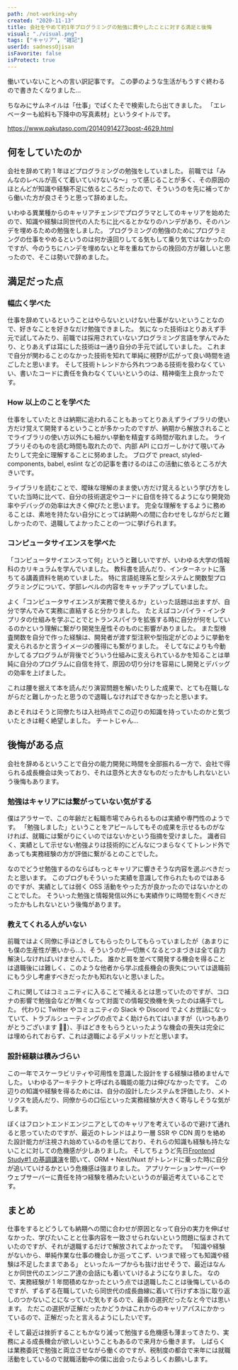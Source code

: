 ```yaml
---
path: /not-working-why
created: "2020-11-13"
title: 会社をやめて約1年プログラミングの勉強に費やしたことに対する満足と後悔
visual: "./visual.png"
tags: ["キャリア", "雑記"]
userId: sadnessOjisan
isFavorite: false
isProtect: true
---
```


働いていないことへの言い訳記事です。
この夢のような生活がもうすぐ終わるので書きたくなりました...

ちなみにサムネイルは「仕事」でぱくたそで検索したら出てきました。
「エレベーターも給料も下降中の写真素材」というタイトルです。

https://www.pakutaso.com/20140914273post-4629.html

## 何をしていたのか

会社を辞めて約 1 年ほどプログラミングの勉強をしていました。
前職では「みんなのレベルが高くて着いていけないな〜」って感じることが多く、その原因のほとんどが知識や経験不足に依るところだったので、そういうのを先に補ってから働いた方が良さそうと思って辞めました。

いわゆる異業種からのキャリアチェンジでプログラマとしてのキャリアを始めたので、知識や経験は同世代の人たちに比べるとかなりのハンデがあり、そのハンデを埋めるための勉強をしました。
プログラミングの勉強のためにプログラミングの仕事をやめるというのは何か遠回りしてる気もして乗り気ではなかったのですが、今のうちにハンデを埋めないと年を重ねてからの挽回の方が難しいと思ったので、そこは勢いで辞めました。

## 満足だった点

### 幅広く学べた

仕事を辞めているということはやらないといけない仕事がないということなので、好きなことを好きなだけ勉強できました。
気になった技術はとりあえず手元で試してみたり、前職では採用されていないプログラミング言語を学んでみたり、とりあえずは耳にした技術は一通り自分の手元で試していました。
これまで自分が関わることのなかった技術を知れて単純に視野が広がって良い時間を過ごしたと思います。
そして技術トレンドから外れつつある技術を扱わなくていい、書いたコードに責任を負わなくていいというのは、精神衛生上良かったです。

### How 以上のことを学べた

仕事をしていたときは納期に追われることもあってとりあえずライブラリの使い方だけ覚えて開発するということが多かったのですが、納期から解放されることでライブラリの使い方以外にも細かい挙動を精査する時間が取れました。
ライブラリそのものを読む時間も取れたので、内部 API にロガーしかけて覗いてみたりして完全に理解することに努めました。
ブログで preact, styled-components, babel, eslint などの記事を書けるのはこの活動に依るところが大きいです。

ライブラリを読むことで、曖昧な理解のまま使い方だけ覚えるという学び方をしていた当時に比べて、自分の技術選定やコードに自信を持てるようになり開発効率やデバッグの効率は大きく伸びたと思います。
完全な理解をするように務めることは、素地を持たない自分にとっては納期への間に合わせをしながらだと難しかったので、退職してよかったことの一つに挙げられます。

### コンピュータサイエンスを学べた

「コンピュータサイエンスって何」というと難しいですが、いわゆる大学の情報科のカリキュラムを学んでいました。
教科書を読んだり、インターネットに落ちてる講義資料を眺めていました。
特に言語処理系と型システムと関数型プログラミングについて、学部レベルの内容をキャッチアップしていました。

よく「コンピュータサイエンスが実務で使えるか」といった話題は出ますが、自分で学んでみて実務に直結すると分かりました。
たとえばコンパイラ・インタプリタの仕組みを学ぶことでとトランスパイラを拡張する時に自分が何をしているのかという理解に繋がり開発生産性そのものに影響がありました。
また型検査関数を自分で作った経験は、開発者が渡す型注釈や型指定がどのように挙動を変えられるかと言うイメージの獲得にも繋がりました。
そしてなによりも今動かしてるプログラムが背後でどういう仕組みに支えられているかを知ることは単純に自分のプログラムに自信を持て、原因の切り分けを容易にし開発とデバッグの効率を上げました。

これは腰を据えて本を読んだり演習問題を解いたりした成果で、とても在職しながらだと難しかったと思うので退職しなければできなかったと思います。

あとそれはそうと同僚たちは入社時点でこの辺りの知識を持っていたのかと気づいたときは軽く絶望しました。
チートじゃん...

## 後悔がある点

会社を辞めるということで自分の能力開発に時間を全部振れる一方で、会社で得られる成長機会は失っており、それは意外と大きなものだったかもしれないという後悔もあります。

### 勉強はキャリアには繋がっていない気がする

僕はアラサーで、この年齢だと転職市場でみられるものは実績や専門性のようです。
「勉強しました」ということをアピールしてもその成果を示せるものがなければ、就職には繋がりにくいのではないかという指摘を受けました。
識者曰く、実績として示せない勉強よりは技術的にどんなにつまらなくてトレンド外であっても実務経験の方が評価に繋がるとのことでした。

なのでどうせ勉強するのならばもっとキャリアに響きそうな内容を選ぶべきだったと思います。
このブログもそういった実績を意識して作られたものではあるのですが、実績としては弱く OSS 活動をやった方が良かったのではないかとのことでした。
そういった勉強と情報発信以外にも実績作りに時間を割くべきだったかもしれないという後悔があります。

### 教えてくれる人がいない

前職ではよく同僚に手ほどきしてもらったりしてもらっていましたが（あまりにも僕の生産性が悪いから...)、そういうのが一切無くなるとつまづきは全て自力解決しなければいけませんでした。
誰かと肩を並べて開発する機会を得ることは退職後には難しく、このような他者から学ぶ成長機会の喪失については退職前にもう少し考慮すべきだったかも知れないと思いました。

これに関してはコミュニティに入ることで補えるとは思っていたのですが、コロナの影響で勉強会などが無くなって対面での情報交換機を失ったのは痛手でした。
代わりに Twitter やコミュニティの Slack や Discord でよくお世話になっていて、トラブルシューティングの点でよく助けられてはいますが（いつもありがとうございます 🙇‍♀️）、手ほどきをもらうといったような機会の喪失は完全には埋められておらず、これは退職によるデメリットだと思います。

### 設計経験は積みづらい

この一年でスケーラビリティや可用性を意識した設計をする経験は積めませんでした。
いわゆるアーキテクトと呼ばれる職能の能力は伸びなかったです。
この辺りの知識や経験を得るためには、自分の設計したシステムを評価したり、メトリクスを読んだり、同僚からの口伝といった実務経験が大きく寄与しそうな気がします。

ぼくはフロントエンドエンジニアとしてのキャリアを考えているので避けて通れると思っていたのですが、最近のトレンドはより一層 SSR や CDN 周りを絡めた設計能力が注視され始めているのを感じており、それらの知識も経験も持たないことに対しての危機感が少しありました。
そしてちょうど先日[Frontend Study#1 の基調講演](https://zenn.dev/mizchi/articles/c638f1b3b0cd239d3eea)を聞いて、ORM + Next/Nuxt がトレンドに乗った時に自分が追いていけるかという危機感は強まりました。
アプリケーションサーバーやウェブサーバーに責任を持つ経験を積みたいというのが最近考えていることです。

## まとめ

仕事をするとどうしても納期への間に合わせが原因となって自分の実力を伸ばせなかった、学びたいことと仕事内容を一致させられないという問題に悩まされていたのですが、それが退職するだけで解放されてよかったです。
「知識や経験がないから、単純作業な仕事の機会しか巡ってこず、いつまで経っても知識や経験は不足したままである」 といったループからも抜け出せそうで、最近はなんとか同世代のエンジニア達の会話にも着いていけるようになりました。
なので、実務経験が 1 年間積めなかったという点では退職したことは後悔しているのですが、ずるずる在職していたら同世代の成長曲線に着いて行けず本当に取り返しのつかないことになっていた気もするので、最善の選択だったなと今では思います。
ただこの選択が正解だったかどうかはこれからのキャリアパスにかかっているので、正解だったと言えるようにしたいです。

そして最近は挫折することもかなり減って勉強する危機感も薄まってきたり、実務による成長機会が欲しいということもあるので来月から働きます。
しばらくは業務委託で勉強と両立させながら働くのですが、税制度の都合で来年には就職活動をしているので就職活動中の僕に出会ったらよろしくお願いします。
